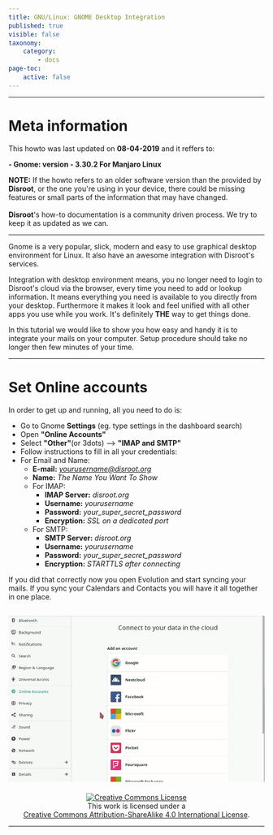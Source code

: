 ```yaml
---
title: GNU/Linux: GNOME Desktop Integration
published: true
visible: false
taxonomy:
    category:
        - docs
page-toc:
    active: false
---
```

---

# Meta information
This howto was last updated on **08-04-2019** and it reffers to:<br> <!-- edit dd-mm-yyyy to the actual date  -->

**- Gnome: version - 3.30.2 For Manjaro Linux**<br> <!-- edit Software to the actual software  -->

**NOTE:** If the howto refers to an older software version than the provided by **Disroot**, or the one you're using in your device, there could be missing features or small parts of the information that may have changed.<br><br>
**Disroot**'s how-to documentation is a community driven process. We try to keep it as updated as we can.

---
Gnome is a very popular, slick, modern and easy to use graphical desktop environment for Linux. It also have an awesome integration with Disroot's services.

Integration with desktop environment means, you no longer need to login to Disroot's cloud via the browser, every time you need to add or lookup information. It means everything you need is available to you directly from your desktop. Furthermore it makes it look and feel unified with all other apps you use while you work. It's definitely **THE** way to get things done.

In this tutorial we would like to show you how easy and handy it is to integrate your mails on your computer. Setup procedure should take no longer then few minutes of your time.

-------
# Set Online accounts

In order to get up and running, all you need to do is:

 - Go to Gnome **Settings** (eg. type settings in the dashboard search)
 - Open **"Online Accounts"**
 - Select **"Other"**(or 3dots) --> **"IMAP and SMTP"**
 - Follow instructions to fill in all your credentials:  
  - For Email and Name:
      - **E-mail:** *yourusername@disroot.org*
      - **Name:** *The Name You Want To Show*
    - For IMAP:
      - **IMAP Server:** *disroot.org*
      - **Username:** *yourusername*
      - **Password:** *your_super_secret_password*
      - **Encryption:** *SSL on a dedicated port*
    - For SMTP:
      - **SMTP Server:** *disroot.org*
      - **Username:** *yourusername*
      - **Password:** *your_super_secret_password*
      - **Encryption:** *STARTTLS after connecting*

If you did that correctly now you open Evolution and start syncing your mails. If you sync your Calendars and Contacts you will have it all together in one place.

![](en/gnome_online_accounts1.gif)
---

 <center><a rel="license" href="http://creativecommons.org/licenses/by- sa/4.0/"><img alt="Creative Commons License" style="border-width:0" src="https://i.creativecommons.org/l/by-sa/4.0/88x31.png" /></a><br />This work is licensed under a <br><a rel="license" href="http://creativecommons.org/licenses/by-sa/4.0/">Creative Commons Attribution-ShareAlike 4.0 International License</a>.</center>

---
